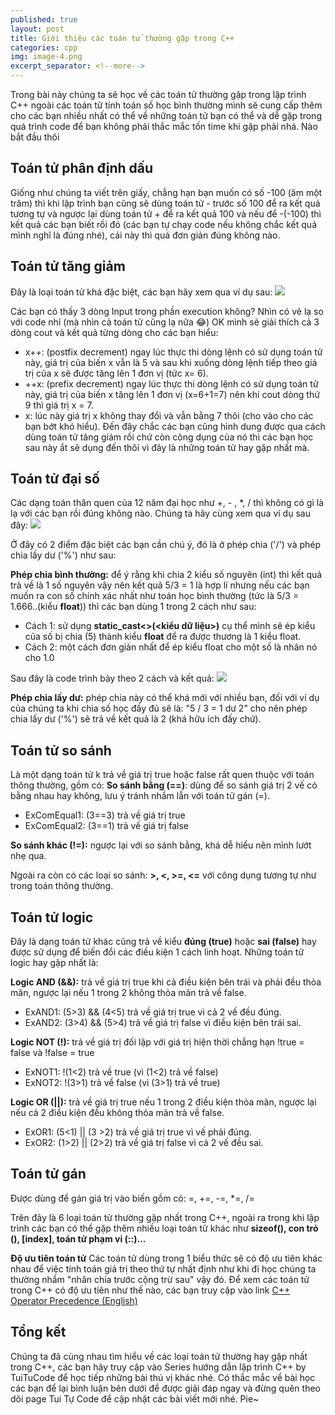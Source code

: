 ```yaml
---
published: true
layout: post
title: Giới thiệu các toán tử thường gặp trong C++
categories: cpp
img: image-4.png
excerpt_separator: <!--more-->
---
```

Trong bài này chúng ta sẽ học về các toán tử thường gặp trong lập trình C++ ngoài các toán tử tính toán số học bình thường mình sẽ cung cấp thêm cho các bạn nhiều nhất có thể về những toán tử bạn có thể và dễ gặp trong quá trình code để bạn không phải thắc mắc tốn time khi gặp phải nhá. Nào bắt đầu thôi
<!--more-->
## Toán tử phân định dấu
Giống như chúng ta viết trên giấy, chẳng hạn bạn muốn có số -100 (âm một trăm) thì khi lập trình bạn cũng sẽ dùng toán tử - trước số 100 để ra kết quả tương tự và ngược lại dùng toán tử + để ra kết quả 100 và nếu để -(-100) thì kết quả các bạn biết rồi đó (các bạn tự chạy code nếu không chắc kết quả mình nghĩ là đúng nhé), cái này thì quá đơn giản đúng không nào.
## Toán tử tăng giảm
Đây là loại toán tử khá đặc biệt, các bạn hãy xem qua ví dụ sau:
![](https://2.bp.blogspot.com/-sPF9w7-uiwg/XHgSDeEq5JI/AAAAAAAAAcw/tYW9qnRGfB0FfD_K832alVDkxaEqvM3eQCK4BGAYYCw/s1600/bai5_1.png)

Các bạn có thấy 3 dòng Input trong phần execution không? Nhìn có vẻ lạ so với code nhỉ (mà nhìn cả toán tử cũng lạ nữa 😂) OK mình sẽ giải thích cả 3 dòng cout và kết quả từng dòng cho các bạn hiểu:

- x++: (postfix decrement) ngay lúc thực thi dòng lệnh có sử dụng toán tử này, giá trị của biến x vẫn là 5 và sau khi xuống dòng lệnh tiếp theo giá trị của x sẽ được tăng lên 1 đơn vị (tức x= 6).
- ++x: (prefix decrement) ngay lúc thực thi dòng lệnh có sử dụng toán tử này, giá trị của biến x tăng lên 1 đơn vị (x=6+1=7) nên khi cout dòng thứ 9 thì giá trị x = 7.
- x: lúc này giá trị x không thay đổi và vẫn bằng 7 thôi (cho vào cho các bạn bớt khó hiểu).
Đến đây chắc các bạn cũng hình dung được qua cách dùng toán tử tăng giảm rồi chứ còn công dụng của nó thì các bạn học sau này ắt sẽ dụng đến thôi vì đây là những toán tử hay gặp nhất mà.

## Toán tử đại số
Các dạng toán thân quen của 12 năm đại học như +, - , *, / thì không có gì là lạ với các bạn rồi đúng không nào. Chúng ta hãy cùng xem qua ví dụ sau đây:
![](https://2.bp.blogspot.com/-NKl3ZUODS6s/XHi-9DK3UGI/AAAAAAAAAc8/jeoYqeSZ8eo2RnMtfvI-q8T_P3_TOBzfQCK4BGAYYCw/s1600/bai5_2.PNG)

Ở đây có 2 điểm đặc biệt các bạn cần chú ý, đó là ở phép chia ('/') và phép chia lấy dư ('%') như sau:

**Phép chia bình thường:** để ý rằng khi chia 2 kiểu số nguyên (int) thì kết quả trả về là 1 số nguyên vậy nên kết quả 5/3 = 1 là hợp lí nhưng nếu các bạn muốn ra con số chính xác nhất như toán học bình thường (tức là 5/3 = 1.666..(kiểu **float**)) thì các bạn dùng 1 trong 2 cách như sau:
- Cách 1: sử dụng **static_cast<>(<kiểu dữ liệu>)** cụ thể mình sẽ ép kiểu của số bị chia (5) thành kiểu **float** để ra được thương là 1 kiểu float.
- Cách 2: một cách đơn giản nhất để ép kiểu float cho một số là nhân nó cho 1.0

Sau đây là code trình bày theo 2 cách và kết quả:
![](https://1.bp.blogspot.com/-Ls7IETPpKE4/XHjCyAxiSwI/AAAAAAAAAdc/-pdC3PbcKkA0eu0iDsqzLZgP7WHfV_UeQCK4BGAYYCw/s1600/bai5_3.PNG)

**Phép chia lấy dư:** phép chia này có thể khá mới với nhiều bạn, đối với ví dụ của chúng ta khi chia số học đầy đủ sẽ là: "5 / 3 = 1 dư 2" cho nên phép chia lấy dư ('%') sẽ trả về kết quả là 2 (khá hữu ích đấy chứ).

## Toán tử so sánh
Là một dạng toán tử k trả về giá trị true hoặc false rất quen thuộc với toán thông thường, gồm có:
**So sánh bằng (==)**: dùng để so sánh giá trị 2 vế có bằng nhau hay không, lưu ý tránh nhầm lẫn với toán tử gán (=).
- ExComEqual1: (3==3) trả về giá trị true
- ExComEqual2: (3==1) trả vế giá trị false

**So sánh khác (!=):** ngược lại với so sánh bằng, khá dễ hiểu nên mình lướt nhẹ qua.

Ngoài ra còn có các loại so sánh: **>, <, >=, <=** với công dụng tương tự như trong toán thông thường.
## Toán tử logic
Đây là dạng toán tử khác cũng trả về kiểu **đúng (true)** hoặc **sai (false)** hay được sử dụng để biến đổi các điều kiện 1 cách linh hoạt. Những toán tử logic hay gặp nhất là:

**Logic AND (&&):** trả về giá trị true khi cả điều kiện bên trái và phải đều thỏa mãn, ngược lại nếu 1 trong 2 không thỏa mãn trả về false.
- ExAND1: (5>3) && (4<5) trả về giá trị true vì cả 2 vế đều đúng.
- ExAND2: (3>4) && (5>4) trả về giá trị false vì điều kiện bên trái sai.

**Logic NOT (!):** trả về giá trị đối lập với giá trị hiện thời chẳng hạn !true = false và !false = true
- ExNOT1: !(1<2) trả về true (vì (1<2) trả về false)
- ExNOT2: !(3>1) trả về false (vì (3>1) trả về true)

**Logic OR (\||):** trả về giá trị true nếu 1 trong 2 điều kiện thỏa mãn, ngược lại nếu cả 2 điều kiện đều không thỏa mãn trả về false.

- ExOR1: (5<1) || (3 >2) trả về giá trị true vì vế phải đúng.
- ExOR2: (1>2) || (2>2) trả về giá trị false vì cả 2 vế đều sai.

## Toán tử gán
Được dùng để gán giá trị vào biến gồm có: =, +=, -=, *=, /=

Trên đây là 6 loại toán tử thường gặp nhất trong C++, ngoài ra trong khi lập trình các bạn có thể gặp thêm nhiều loại toán tử khác như **sizeof(), con trỏ (), [index], toán tử phạm vi (::)...**

**Độ ưu tiên toán tử**
Các toán tử dùng trong 1 biểu thức sẽ có độ ưu tiên khác nhau để việc tính toán giá trị theo thứ tự nhất định như khi đi học chúng ta thường nhẩm "nhân chia trước cộng trừ sau" vậy đó. Để xem các toán tử trong C++ có độ ưu tiên như thế nào, các bạn truy cập vào link [C++ Operator Precedence (English)](http://www.enseignement.polytechnique.fr/informatique/INF478/docs/Cpp/en/cpp/language/operator_precedence.html)

## Tổng kết
Chúng ta đã cùng nhau tìm hiểu về các loại toán tử thường hay gặp nhất trong C++, các bạn hãy truy cập vào Series hướng dẫn lập trình C++ by TuiTuCode để học tiếp những bài thú vị khác nhé.
Có thắc mắc về bài học các bạn để lại bình luận bên dưới để được giải đáp ngay và đừng quên theo dõi page Tui Tự Code để cập nhật các bài viết mới nhé. Pie~
